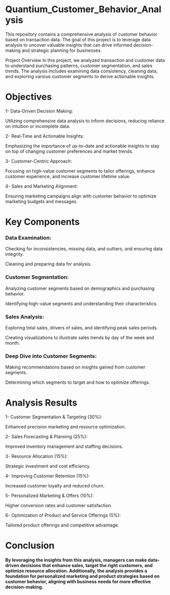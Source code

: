 # Quantium_Customer_Behavior_Analysis

This repository contains a comprehensive analysis of customer behavior based on transaction data. The goal of this project is to leverage data analysis to uncover valuable insights that can drive informed decision-making and strategic planning for businesses.

Project Overview
In this project, we analyzed transaction and customer data to understand purchasing patterns, customer segmentation, and sales trends. The analysis includes examining data consistency, cleaning data, and exploring various customer segments to derive actionable insights.

# Objectives
1- Data-Driven Decision Making:

Utilizing comprehensive data analysis to inform decisions, reducing reliance on intuition or incomplete data.

2- Real-Time and Actionable Insights:

Emphasizing the importance of up-to-date and actionable insights to stay on top of changing customer preferences and market trends.

3- Customer-Centric Approach:

Focusing on high-value customer segments to tailor offerings, enhance customer experience, and increase customer lifetime value.

4- Sales and Marketing Alignment:

Ensuring marketing campaigns align with customer behavior to optimize marketing budgets and messages.

# Key Components
### Data Examination:

Checking for inconsistencies, missing data, and outliers, and ensuring data integrity.

Cleaning and preparing data for analysis.

### Customer Segmentation:

Analyzing customer segments based on demographics and purchasing behavior.

Identifying high-value segments and understanding their characteristics.

### Sales Analysis:

Exploring total sales, drivers of sales, and identifying peak sales periods.

Creating visualizations to illustrate sales trends by day of the week and month.

### Deep Dive into Customer Segments:

Making recommendations based on insights gained from customer segments.

Determining which segments to target and how to optimize offerings.

# Analysis Results
1- Customer Segmentation & Targeting (30%):

  Enhanced precision marketing and resource optimization.

2- Sales Forecasting & Planning (25%):

  Improved inventory management and staffing decisions.

3- Resource Allocation (15%):

  Strategic investment and cost efficiency.

4- Improving Customer Retention (15%):

  Increased customer loyalty and reduced churn.

5- Personalized Marketing & Offers (10%):

  Higher conversion rates and customer satisfaction.

6- Optimization of Product and Service Offerings (5%):

  Tailored product offerings and competitive advantage.

# Conclusion
#### By leveraging the insights from this analysis, managers can make data-driven decisions that enhance sales, target the right customers, and optimize resource allocation. Additionally, the analysis provides a foundation for personalized marketing and product strategies based on customer behavior, aligning with business needs for more effective decision-making.

